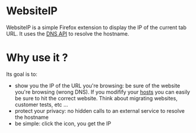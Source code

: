 # WebsiteIP

WebsiteIP is a simple Firefox extension to display the IP of the current tab URL. It uses the [DNS  API](https://developer.mozilla.org/en-US/docs/Mozilla/Add-ons/WebExtensions/API/dns/resolve) to resolve the hostname.

# Why use it ?

Its goal is to:
* show you the IP of the URL you're browsing: be sure of the website you're browsing (wrong DNS). If you modifify your [hosts](https://www.howtogeek.com/howto/27350/beginner-geek-how-to-edit-your-hosts-file/) you can easily be sure to hit the correct website. Think about migrating websites, customer tests, etc ...
* protect your privacy: no hidden calls to an external service to resolve the hostname
* be simple: click the icon, you get the IP
